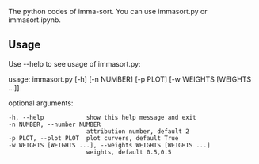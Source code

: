 The python codes of imma-sort. You can use immasort.py or immasort.ipynb.

## Usage

Use --help to see usage of immasort.py:

usage: immasort.py [-h] [-n NUMBER] [-p PLOT] [-w WEIGHTS [WEIGHTS ...]]

optional arguments:

    -h, --help            show this help message and exit
    -n NUMBER, --number NUMBER
                          attribution number, default 2 
    -p PLOT, --plot PLOT  plot curvers, default True
    -w WEIGHTS [WEIGHTS ...], --weights WEIGHTS [WEIGHTS ...]
                          weights, default 0.5,0.5
